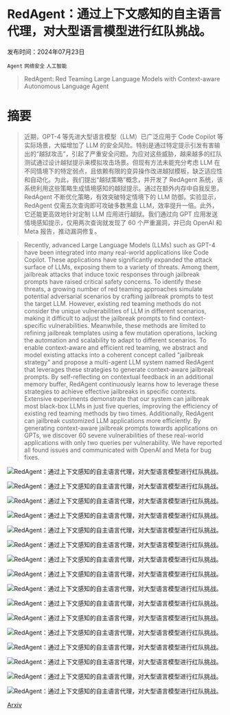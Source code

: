 # RedAgent：通过上下文感知的自主语言代理，对大型语言模型进行红队挑战。

发布时间：2024年07月23日

`Agent` `网络安全` `人工智能`

> RedAgent: Red Teaming Large Language Models with Context-aware Autonomous Language Agent

# 摘要

> 近期，GPT-4 等先进大型语言模型（LLM）已广泛应用于 Code Copilot 等实际场景，大幅增加了 LLM 的安全风险。特别是通过特定提示引发有害输出的“越狱攻击”，引起了严重安全问题。为应对这些威胁，越来越多的红队测试通过设计越狱提示来模拟攻击场景。但现有方法未能充分考虑 LLM 在不同情境下的特定弱点，且依赖有限的变异操作改进越狱模板，缺乏适应性和自动化。为此，我们提出“越狱策略”概念，并开发了 RedAgent 系统，该系统利用这些策略生成情境感知的越狱提示。通过在额外内存中自我反思，RedAgent 不断优化策略，有效突破特定情境下的 LLM 防御。实验显示，RedAgent 仅需五次查询即可攻破多数黑盒 LLM，效率提升一倍。此外，它还能更高效地针对定制 LLM 应用进行越狱。我们通过向 GPT 应用发送情境感知提示，仅用两次查询就发现了 60 个严重漏洞，并已向 OpenAI 和 Meta 报告，推动漏洞修复。

> Recently, advanced Large Language Models (LLMs) such as GPT-4 have been integrated into many real-world applications like Code Copilot. These applications have significantly expanded the attack surface of LLMs, exposing them to a variety of threats. Among them, jailbreak attacks that induce toxic responses through jailbreak prompts have raised critical safety concerns. To identify these threats, a growing number of red teaming approaches simulate potential adversarial scenarios by crafting jailbreak prompts to test the target LLM. However, existing red teaming methods do not consider the unique vulnerabilities of LLM in different scenarios, making it difficult to adjust the jailbreak prompts to find context-specific vulnerabilities. Meanwhile, these methods are limited to refining jailbreak templates using a few mutation operations, lacking the automation and scalability to adapt to different scenarios. To enable context-aware and efficient red teaming, we abstract and model existing attacks into a coherent concept called "jailbreak strategy" and propose a multi-agent LLM system named RedAgent that leverages these strategies to generate context-aware jailbreak prompts. By self-reflecting on contextual feedback in an additional memory buffer, RedAgent continuously learns how to leverage these strategies to achieve effective jailbreaks in specific contexts. Extensive experiments demonstrate that our system can jailbreak most black-box LLMs in just five queries, improving the efficiency of existing red teaming methods by two times. Additionally, RedAgent can jailbreak customized LLM applications more efficiently. By generating context-aware jailbreak prompts towards applications on GPTs, we discover 60 severe vulnerabilities of these real-world applications with only two queries per vulnerability. We have reported all found issues and communicated with OpenAI and Meta for bug fixes.

![RedAgent：通过上下文感知的自主语言代理，对大型语言模型进行红队挑战。](../../../paper_images/2407.16667/x1.png)

![RedAgent：通过上下文感知的自主语言代理，对大型语言模型进行红队挑战。](../../../paper_images/2407.16667/x2.png)

![RedAgent：通过上下文感知的自主语言代理，对大型语言模型进行红队挑战。](../../../paper_images/2407.16667/x3.png)

![RedAgent：通过上下文感知的自主语言代理，对大型语言模型进行红队挑战。](../../../paper_images/2407.16667/x4.png)

![RedAgent：通过上下文感知的自主语言代理，对大型语言模型进行红队挑战。](../../../paper_images/2407.16667/x5.png)

![RedAgent：通过上下文感知的自主语言代理，对大型语言模型进行红队挑战。](../../../paper_images/2407.16667/illegal_category_strategy_heatmap_vicuna-7b_14_category_70.png)

![RedAgent：通过上下文感知的自主语言代理，对大型语言模型进行红队挑战。](../../../paper_images/2407.16667/illegal_category_strategy_heatmap_gpt-3.5-turbo-1106_14_category_70.png)

![RedAgent：通过上下文感知的自主语言代理，对大型语言模型进行红队挑战。](../../../paper_images/2407.16667/illegal_category_strategy_heatmap_gemini-pro_14_category_70.png)

![RedAgent：通过上下文感知的自主语言代理，对大型语言模型进行红队挑战。](../../../paper_images/2407.16667/x6.png)

![RedAgent：通过上下文感知的自主语言代理，对大型语言模型进行红队挑战。](../../../paper_images/2407.16667/x7.png)

![RedAgent：通过上下文感知的自主语言代理，对大型语言模型进行红队挑战。](../../../paper_images/2407.16667/x8.png)

![RedAgent：通过上下文感知的自主语言代理，对大型语言模型进行红队挑战。](../../../paper_images/2407.16667/x9.png)

![RedAgent：通过上下文感知的自主语言代理，对大型语言模型进行红队挑战。](../../../paper_images/2407.16667/x10.png)

![RedAgent：通过上下文感知的自主语言代理，对大型语言模型进行红队挑战。](../../../paper_images/2407.16667/x11.png)

![RedAgent：通过上下文感知的自主语言代理，对大型语言模型进行红队挑战。](../../../paper_images/2407.16667/x12.png)

![RedAgent：通过上下文感知的自主语言代理，对大型语言模型进行红队挑战。](../../../paper_images/2407.16667/x13.png)

[Arxiv](https://arxiv.org/abs/2407.16667)